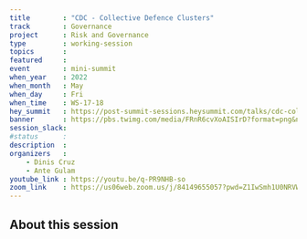 ```yaml
---
title        : "CDC - Collective Defence Clusters"
track        : Governance
project      : Risk and Governance
type         : working-session
topics       :
featured     :
event        : mini-summit
when_year    : 2022
when_month   : May
when_day     : Fri
when_time    : WS-17-18
hey_summit   : https://post-summit-sessions.heysummit.com/talks/cdc-collective-defence-clusters/
banner       : https://pbs.twimg.com/media/FRnR6cvXoAISIrD?format=png&name=small
session_slack:
#status      : 
description  :
organizers   :
    - Dinis Cruz
    - Ante Gulam
youtube_link : https://youtu.be/q-PR9NHB-so
zoom_link    : https://us06web.zoom.us/j/84149655057?pwd=Z1IwSmh1U0NRVW9PY1RoWkFUWmd3QT09
---
```


## About this session
